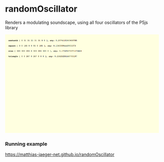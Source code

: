 # randomOscillator
Renders a modulating soundscape, using all four oscillators of the P5js library

![randomOscillator](img/example.png)

### Running example
https://matthias-jaeger-net.github.io/randomOscillator
